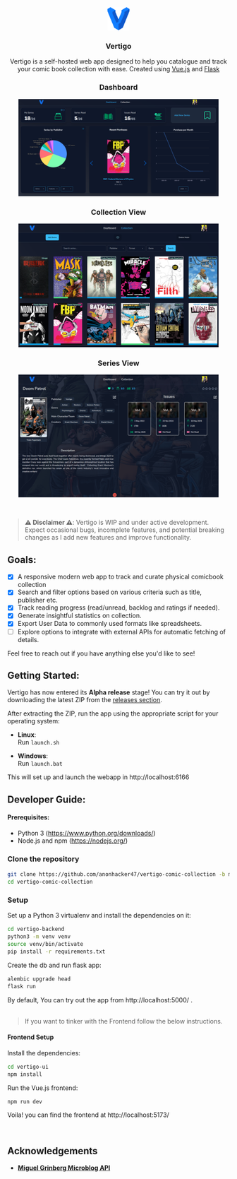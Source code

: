 <div align="center">

  <img alt="Logo" src="./vertigo-ui/src/assets/logo.svg" style="width: 10%" />
  <h3 align="center">Vertigo</h3>

  <p align="center">
    Vertigo is a self-hosted web app designed to help you catalogue and track your comic book collection with ease. Created using <a href="https://vuejs.org/">Vue.js</a> and <a href="https://flask.palletsprojects.com/en/3.0.x/">Flask</a>
  </p>
 
  <p align='center'>
    <h3 align="center">Dashboard</h3>
<img alt="Vertigo Dashboard Screenshot" src="./.github/images/dashboard.png" style="width: 90%" />
</p>

  <p align='center'>
    <h3 align="center">Collection View</h3>
<img alt="Vertigo Collection Screenshot" src="./.github/images/collection.png" style="width: 90%" />
</p>

  <p align='center'>
    <h3 align="center">Series View</h3>
<img alt="Vertigo Series Page Screenshot" src="./.github/images/series.png" style="width: 90%" />
</p>
 <br />
</div>

> **⚠ Disclaimer ⚠**: Vertigo is WIP and under active development. Expect occasional bugs, incomplete features, and potential breaking changes as I add new features and improve functionality.

## Goals:

- [x] A responsive modern web app to track and curate physical comicbook collection
- [x] Search and filter options based on various criteria such as title, publisher etc.
- [x] Track reading progress (read/unread, backlog and ratings if needed).
- [x] Generate insightful statistics on collection.
- [x] Export User Data to commonly used formats like spreadsheets.
- [ ] Explore options to integrate with external APIs for automatic fetching of details.

Feel free to reach out if you have anything else you'd like to see!

## Getting Started:

Vertigo has now entered its **Alpha release** stage! You can try it out by downloading the latest ZIP from the [releases section](https://github.com/anonhacker47/vertigo/releases).

After extracting the ZIP, run the app using the appropriate script for your operating system:

- **Linux**:  
  Run `launch.sh`

- **Windows**:  
  Run `launch.bat`

This will set up and launch the webapp in http://localhost:6166
<br/>

## Developer Guide:

#### Prerequisites:

- Python 3 (https://www.python.org/downloads/)
- Node.js and npm (https://nodejs.org/)

### Clone the repository

```bash
git clone https://github.com/anonhacker47/vertigo-comic-collection -b main
cd vertigo-comic-collection
```

### Setup

Set up a Python 3 virtualenv and install the dependencies on it:

```bash
cd vertigo-backend
python3 -m venv venv
source venv/bin/activate
pip install -r requirements.txt
```

Create the db and run flask app:

```bash
alembic upgrade head
flask run
```

By default, You can try out the app from http://localhost:5000/ .
<br/>
<br/>

> If you want to tinker with the Frontend follow the below instructions.

#### Frontend Setup

Install the dependencies:

```bash
cd vertigo-ui
npm install
```

Run the Vue.js frontend:

```bash
npm run dev
```

Voila! you can find the frontend at http://localhost:5173/

<br/>

## Acknowledgements

- **[Miguel Grinberg Microblog API](https://github.com/miguelgrinberg/microblog-api)**
